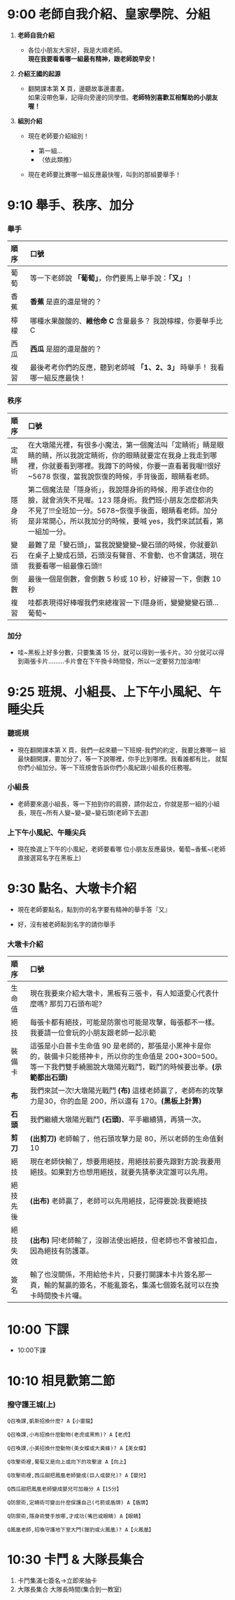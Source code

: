 # 9:00 老師自我介紹、皇家學院、分組

1. **老師自我介紹**  
   - 各位小朋友大家好，我是大順老師。  
   **現在我要看看哪一組最有精神，跟老師說早安！**

2. **介紹王國的起源**  
   - 翻開課本第 **X** 頁，邊聽故事邊畫畫。  
   如果沒帶色筆，記得向旁邊的同學借。**老師特別喜歡互相幫助的小朋友喔！**

3. **組別介紹**  
   - 現在老師要介紹組別！  
     - 第一組…  
     - （依此類推）

   - 現在老師要比賽哪一組反應最快喔，叫到的那組要舉手！  


# 9:10 舉手、秩序、加分

### **舉手**  
| 順序 | 口號 |
| :--    |:--|
| 葡萄 | 等一下老師說 **「葡萄」**，你們要馬上舉手說：**「又」**！|
| 香蕉 | **香蕉** 是直的還是彎的？|
| 檸檬 | 哪種水果酸酸的、**維他命 C** 含量最多？  我說檸檬，你要舉手比 C|
| 西瓜 | **西瓜** 是甜的還是酸的？|
| 複習 | 最後考考你們的反應，聽到老師喊 **「1、2、3」** 時舉手！ 我看哪一組反應最快！|
### **秩序**  

| 順序 | 口號 |
| :-----  |:--|
| 定睛術  | 在大墩陽光裡，有很多小魔法，第一個魔法叫「定睛術」睛是眼睛的睛，所以我說定睛術，你的眼睛就要定在我身上我走到哪裡，你就要看到哪裡。我蹲下的時候，你要一直看著我喔!!很好~5678 恢復，當我說恢復的時候，手背後面，眼睛看老師。 |
| 隱身術 | 第二個魔法是「隱身術」，我說隱身術的時候，用手遮住你的臉，就會消失不見喔。123 隱身術。我們班小朋友怎麼都消失不見了!!!全班加一分。5678~恢復手後面，眼睛看老師。加分是非常開心，所以我加分的時候，要喊 yes，我們來試試看，第一組加一分。|
| 變石頭 | 最難了是「變石頭」，當我說變變變~變石頭的時候，你就要趴在桌子上變成石頭，石頭沒有聲音、不會動、也不會講話，現在我要看哪一組最像石頭!!|
| 倒數 | 最後一個是倒數，會倒數 5 秒或 10 秒，好練習一下，倒數 10 秒 |
| 複習 | 哇都表現得好棒喔我們來總複習一下(隱身術，變變變變石頭…葡萄~ |

### **加分**

- 哇~黑板上好多分數，只要集滿 15 分，就可以得到一張卡片。30 分就可以得到兩張卡片………卡片會在下午換卡時間發，所以一定要努力加油唷!

# 9:25 班規、小組長、上下午小風紀、午睡尖兵

### **聽斑規**
- 現在翻開課本第 X 頁，我們一起來聽一下班規-我們的約定，我要比賽哪一
組最快翻開課，要加分了，等一下說哪裡，你手比到哪裡。我看誰都有比，
就幫你們小組加分。等一下班規會告訴你們小風紀跟小組長的任務喔。

### **小組長**
- 老師要來選小組長，等一下拍到你的肩膀，請你起立，你就是那一組的小組長，現在~所有人變~變~變~變石頭(老師下去選)

### **上下午小風紀、午睡尖兵**
- 現在換選上下午的小風紀，老師要看哪
位小朋友反應最快，葡萄~香蕉~(老師直接選寫名字在黑板上)

# **9:30 點名、大墩卡介紹**

- 現在老師要點名，點到你的名字要有精神的舉手答『又』

- 好，沒有被老師點到名字的請你舉手

### 大墩卡介紹
| 順序 | 口號 |
| :-----  |:--|
| 生命值 | 現在我要來介紹大墩卡，黑板有三張卡，有人知道愛心代表什麼嗎? 那剪刀石頭布呢? |
| 絕技 | 每張卡都有絕技，可能是防禦也可能是攻擊，每張都不一樣。我要請一位會玩的小朋友跟老師一起示範 |
| 裝備卡 | 這張是小白普卡生命值 90 是老師的，那張是小黑神卡是你的，裝備卡只能搭神卡，所以你的生命值是 200+300=500。等一下我們雙手繞圈說大墩陽光戰鬥，戰鬥的時候要出拳。**(示範都出石頭)**  |
| **布** |  我們來試一次!大墩陽光戰鬥 **(布)** 這樣老師贏了，老師布的攻擊力是30，你的血是 200，所以還有 170。**(黑板上計算)** |
| **石頭** |  我們繼續大墩陽光戰鬥 **(石頭)**、平手繼續猜，再猜一次。 |
| **剪刀** |  **(出剪刀)** 老師輸了，他石頭攻擊力是 80，所以老師的生命值剩 10 |
| 絕技 | 現在老師快輸了，想要用絕技，用絕技前要先跟對方說:我要用絕技。如果對方也想用絕技，就要先猜拳決定誰可以先用。|
| 絕技先後 |  **(出布)** 老師贏了，老師可以先用絕技，記得要說:我要絕技 |
| 絕技失效 |  **(出布)** 阿!老師輸了，沒辦法使出絕技，但老師也不會被扣血，因為絕技有防護罩。 |
| 簽名 | 輸了也沒關係，不用給他卡片，只要打開課本卡片簽名那一頁，輸的幫贏的簽名，不能亂簽名，集滿七個簽名就可以在換卡時間換卡片囉。|

# 10:00 下課
- 10:00下課

# 10:10 相見歡第二節

### 撥守護王城(上)

```
Q召喚課,凱斯招換什麼? A【小雷龍】

Q召喚課,小布招換什麼動物(老虎或黑熊)? A【老虎】

Q召喚課,小美招換什麼動物(美女蝶或大黃蜂)? A【美女蝶】

Q攻擊術裡,葡萄又是向上或向下的攻擊波 A【向上】

Q攻擊術裡,西瓜甜把鳳凰老師變成(巨人或嬰兒)? A【嬰兒】

Q西瓜甜把鳳凰老師變成嬰兒可加幾分 A【15分】

Q防禦術,定睛術可變出什麼保護自己(弓箭或盾牌) A【盾牌】

Q防禦術,隱身術雙手放哪,才成功(嘴巴或眼睛) A【眼睛】

Q鳳凰老師,招喚守護地下室大門(獵豹或火鳳凰)? A【火鳳凰】
```

# 10:30 卡鬥 & 大隊長集合
1. 卡鬥集滿七簽名→立即來抽卡
2. 大隊長集合
大隊長時間(集合到一教室)
